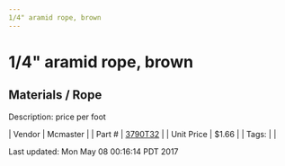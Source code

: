 ```yaml
---
1/4" aramid rope, brown
---
```

# 1/4" aramid rope, brown
## Materials / Rope
Description: 	price per foot 

| Vendor | Mcmaster | 
| Part # | [3790T32](https://www.mcmaster.com/#3790T32) | 
| Unit Price | $1.66 | 
| Tags: |  | 

Last updated: Mon May 08 00:16:14 PDT 2017